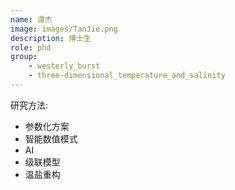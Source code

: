 ```yaml
---
name: 谭杰
image: images/TanJie.png
description: 博士生
role: phd
group: 
    - westerly_burst
    - three-dimensional_temperature_and_salinity
---
```


研究方法: 
* 参数化方案
* 智能数值模式
* AI
* 级联模型
* 温盐重构